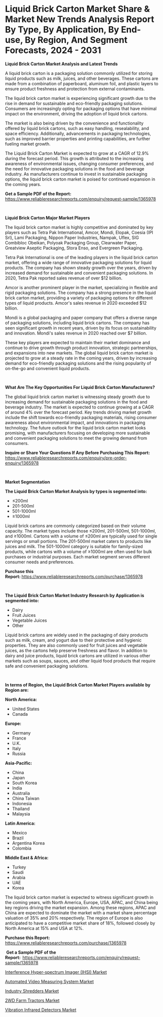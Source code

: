 <p><h1>Liquid Brick Carton Market Share & Market New Trends Analysis Report By Type, By Application, By End-use, By Region, And Segment Forecasts, 2024 - 2031</h1></p><p><strong>Liquid Brick Carton Market Analysis and Latest Trends</strong></p>
<p><p>A liquid brick carton is a packaging solution commonly utilized for storing liquid products such as milk, juices, and other beverages. These cartons are made from a combination of paperboard, aluminum foil, and plastic layers to ensure product freshness and protection from external contaminants.</p><p>The liquid brick carton market is experiencing significant growth due to the rise in demand for sustainable and eco-friendly packaging solutions. Consumers are increasingly opting for packaging options that have minimal impact on the environment, driving the adoption of liquid brick cartons.</p><p>The market is also being driven by the convenience and functionality offered by liquid brick cartons, such as easy handling, resealability, and space efficiency. Additionally, advancements in packaging technologies, such as improved barrier properties and printing capabilities, are further fueling market growth.</p><p>The Liquid Brick Carton Market is expected to grow at a CAGR of 12.9% during the forecast period. This growth is attributed to the increasing awareness of environmental issues, changing consumer preferences, and the need for innovative packaging solutions in the food and beverage industry. As manufacturers continue to invest in sustainable packaging options, the liquid brick carton market is poised for continued expansion in the coming years.</p></p>
<p><strong>Get a Sample PDF of the Report:&nbsp;</strong> <a href="https://www.reliableresearchreports.com/enquiry/request-sample/1365978">https://www.reliableresearchreports.com/enquiry/request-sample/1365978</a></p>
<p>&nbsp;</p>
<p><strong>Liquid Brick Carton Major Market Players</strong></p>
<p><p>The liquid brick carton market is highly competitive and dominated by key players such as Tetra Pak International, Amcor, Mondi, Elopak, Coesia (IPI Srl), Lami Packaging, Nippon Paper Industries, Nampak, Uflex, SIG Combibloc Obeikan, Polyoak Packaging Group, Clearwater Paper, Greatview Aseptic Packaging, Stora Enso, and Evergreen Packaging.</p><p>Tetra Pak International is one of the leading players in the liquid brick carton market, offering a wide range of innovative packaging solutions for liquid products. The company has shown steady growth over the years, driven by increased demand for sustainable and convenient packaging solutions. In 2020, Tetra Pak reported sales revenue of over $12 billion.</p><p>Amcor is another prominent player in the market, specializing in flexible and rigid packaging solutions. The company has a strong presence in the liquid brick carton market, providing a variety of packaging options for different types of liquid products. Amcor's sales revenue in 2020 exceeded $12 billion.</p><p>Mondi is a global packaging and paper company that offers a diverse range of packaging solutions, including liquid brick cartons. The company has seen significant growth in recent years, driven by its focus on sustainability and innovation. Mondi's sales revenue in 2020 reached over $7 billion.</p><p>These key players are expected to maintain their market dominance and continue to drive growth through product innovation, strategic partnerships, and expansions into new markets. The global liquid brick carton market is projected to grow at a steady rate in the coming years, driven by increasing demand for eco-friendly packaging solutions and the rising popularity of on-the-go and convenient liquid products.</p></p>
<p>&nbsp;</p>
<p><strong>What Are The Key Opportunities For Liquid Brick Carton Manufacturers?</strong></p>
<p><p>The global liquid brick carton market is witnessing steady growth due to increasing demand for sustainable packaging solutions in the food and beverage industry. The market is expected to continue growing at a CAGR of around 4% over the forecast period. Key trends driving market growth include the shift towards eco-friendly packaging materials, rising consumer awareness about environmental impact, and innovations in packaging technology. The future outlook for the liquid brick carton market looks promising, with manufacturers focusing on developing more sustainable and convenient packaging solutions to meet the growing demand from consumers.</p></p>
<p><strong>Inquire or Share Your Questions If Any Before Purchasing This Report:</strong> <a href="https://www.reliableresearchreports.com/enquiry/pre-order-enquiry/1365978">https://www.reliableresearchreports.com/enquiry/pre-order-enquiry/1365978</a></p>
<p>&nbsp;</p>
<p><strong>Market Segmentation</strong></p>
<p><strong>The Liquid Brick Carton Market Analysis by types is segmented into:</strong></p>
<p><ul><li>≤200ml</li><li>201-500ml</li><li>501-1000ml</li><li>≥1000ml</li></ul></p>
<p><p>Liquid brick cartons are commonly categorized based on their volume capacity. The market types include those ≤200ml, 201-500ml, 501-1000ml, and ≥1000ml. Cartons with a volume of ≤200ml are typically used for single servings or small portions. The 201-500ml market caters to products like juices and milk. The 501-1000ml category is suitable for family-sized products, while cartons with a volume of ≥1000ml are often used for bulk purchases or industrial purposes. Each market segment serves different consumer needs and preferences.</p></p>
<p><strong>Purchase this Report:&nbsp;</strong><a href="https://www.reliableresearchreports.com/purchase/1365978">https://www.reliableresearchreports.com/purchase/1365978</a></p>
<p>&nbsp;</p>
<p><strong>The Liquid Brick Carton Market Industry Research by Application is segmented into:</strong></p>
<p><ul><li>Dairy</li><li>Fruit Juices</li><li>Vegetable Juices</li><li>Other</li></ul></p>
<p><p>Liquid brick cartons are widely used in the packaging of dairy products such as milk, cream, and yogurt due to their protective and hygienic properties. They are also commonly used for fruit juices and vegetable juices, as the cartons help preserve freshness and flavor. In addition to dairy and juice products, liquid brick cartons are utilized in various other markets such as soups, sauces, and other liquid food products that require safe and convenient packaging solutions.</p></p>
<p>&nbsp;</p>
<p><strong>In terms of Region, the Liquid Brick Carton Market Players available by Region are:</strong></p>
<p>
    <p> <strong> North America: </strong>
        <ul>
            <li>United States</li>
            <li>Canada</li>
        </ul>
        </p> 
    <p> <strong> Europe: </strong>
        <ul>
            <li>Germany</li>
            <li>France</li>
            <li>U.K.</li>
            <li>Italy</li>
            <li>Russia</li>
        </ul>
        </p> 
    <p> <strong> Asia-Pacific: </strong>
        <ul>
            <li>China</li>
            <li>Japan</li>
            <li>South Korea</li>
            <li>India</li>
            <li>Australia</li>
            <li>China Taiwan</li>
            <li>Indonesia</li>
            <li>Thailand</li>
            <li>Malaysia</li>
        </ul>
        </p> 
    <p> <strong> Latin America: </strong>
        <ul>
            <li>Mexico</li>
            <li>Brazil</li>
            <li>Argentina Korea</li>
            <li>Colombia</li>
        </ul>
        </p> 
    <p> <strong> Middle East & Africa: </strong>
        <ul>
            <li>Turkey</li>
            <li>Saudi</li>
            <li>Arabia</li>
            <li>UAE</li>
            <li>Korea</li>
        </ul>
    </p>
    </p>
<p><p>The liquid brick carton market is expected to witness significant growth in the coming years, with North America, Europe, USA, APAC, and China being key regions driving the market expansion. Among these regions, APAC and China are expected to dominate the market with a market share percentage valuation of 35% and 20% respectively. The region of Europe is also anticipated to have a competitive market share of 18%, followed closely by North America at 15% and USA at 12%.</p></p>
<p><strong>Purchase this Report: </strong><a href="https://www.reliableresearchreports.com/purchase/1365978">https://www.reliableresearchreports.com/purchase/1365978</a></p>
<p>&nbsp;<strong>Get a Sample PDF of the Report:&nbsp;&nbsp;</strong><a href="https://www.reliableresearchreports.com/enquiry/request-sample/1365978">https://www.reliableresearchreports.com/enquiry/request-sample/1365978</a></p>
<p><strong></strong></p>
<p><p><a href="https://medium.com/@deirdredavies67/interference-hyper-spectrum-imager-ihsi-market-outlook-industry-overview-and-forecast-2024-to-2046b1ff4da7">Interference Hyper-spectrum Imager (IHSI) Market</a></p><p><a href="https://medium.com/@deirdredavies67/automated-video-measuring-system-market-competitive-analysis-market-trends-and-forecast-to-2031-c71447bf800f">Automated Video Measuring System Market</a></p><p><a href="https://medium.com/@deirdredavies67/industry-shredders-market-report-reveals-the-latest-trends-and-growth-opportunities-of-this-market-cb5037270f28">Industry Shredders Market</a></p><p><a href="https://medium.com/@seanhunt765/2wd-farm-tractors-market-trends-forecast-and-competitive-analysis-to-2031-3d6bf4cd9f6e">2WD Farm Tractors Market</a></p><p><a href="https://medium.com/@seanhunt765/vibration-infrared-detectors-market-size-and-market-trends-complete-industry-overview-2024-to-c16238af66f9">Vibration Infrared Detectors Market</a></p></p>
